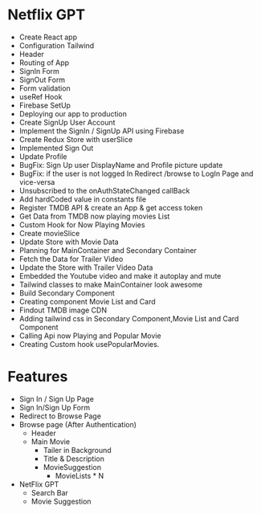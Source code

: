 # Netflix GPT

- Create React app
- Configuration Tailwind
- Header
- Routing of App
- SignIn Form
- SignOut Form
- Form validation
- useRef Hook
- Firebase SetUp
- Deploying our app to production
- Create SignUp User Account
- Implement the SignIn / SignUp API using Firebase
- Create Redux Store with userSlice
- Implemented Sign Out
- Update Profile
- BugFix: Sign Up user DisplayName and Profile picture update
- BugFix: if the user is not logged In Redirect /browse to LogIn Page and vice-versa
- Unsubscribed to the onAuthStateChanged callBack
- Add hardCoded value in constants file
- Register TMDB API & create an App & get access token
- Get Data from TMDB now playing movies List
- Custom Hook for Now Playing Movies
- Create movieSlice
- Update Store with Movie Data
- Planning for MainContainer and Secondary Container
- Fetch the Data for Trailer Video
- Update the Store with Trailer Video Data
- Embedded the Youtube video and make it autoplay and mute
- Tailwind classes to make MainContainer look awesome
- Build Secondary Component
- Creating component Movie List and Card
- Findout TMDB image CDN
- Adding tailwind css in Secondary Component,Movie List and Card Component
- Calling Api now Playing and Popular Movie
- Creating Custom hook usePopularMovies.

# Features

- Sign In / Sign Up Page
- Sign In/Sign Up Form
- Redirect to Browse Page
- Browse page (After Authentication)
  - Header
  - Main Movie
    - Tailer in Background
    - Title & Description
    - MovieSuggestion
      - MovieLists \* N
- NetFlix GPT
  - Search Bar
  - Movie Suggestion
